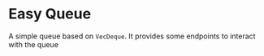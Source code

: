 # Easy Queue

A simple queue based on `VecDeque`. It provides some endpoints to interact with the queue
